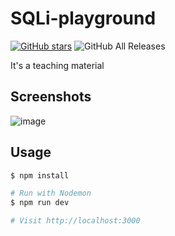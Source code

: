 # SQLi-playground

[![GitHub stars](https://img.shields.io/github/stars/JalinWu/SQLi-playground)](https://github.com/JalinWu/SQLi-playground/stargazers) ![GitHub All Releases](https://img.shields.io/github/downloads/JalinWu/SQLi-playground/total)

It's a teaching material

## Screenshots

![image](https://raw.githubusercontent.com/JalinWu/SQLi-playground/master/public/img/demo.png)

## Usage

```sh
$ npm install
```

```sh
# Run with Nodemon
$ npm run dev

# Visit http://localhost:3000
```